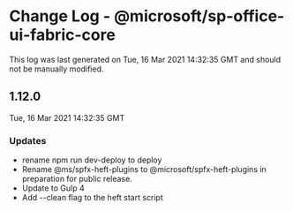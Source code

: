 # Change Log - @microsoft/sp-office-ui-fabric-core

This log was last generated on Tue, 16 Mar 2021 14:32:35 GMT and should not be manually modified.

## 1.12.0
Tue, 16 Mar 2021 14:32:35 GMT

### Updates

- rename npm run dev-deploy to deploy
- Rename @ms/spfx-heft-plugins to @microsoft/spfx-heft-plugins in preparation for public release.
- Update to Gulp 4
- Add --clean flag to the heft start script

